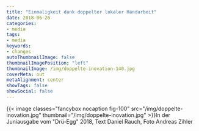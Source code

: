 ```yaml
---
title: "Einmaligkeit dank doppelter lokaler Handarbeit"
date: 2018-06-26
categories:
- media
tags:
- media
keywords:
- changes
autoThumbnailImage: false
thumbnailImagePosition: "left"
thumbnailImage: /img/doppelte-inovation-140.jpg
coverMeta: out
metaAlignment: center
showTags: false
showSocial: false
---
```

<!--more-->
{{< image classes="fancybox nocaption fig-100" src="/img/doppelte-inovation.jpg" thumbnail="/img/doppelte-inovation.jpg" >}}In der Juniausgabe vom "Drü-Egg" 2018, Text Daniel Rauch, Foto Andreas Zihler
